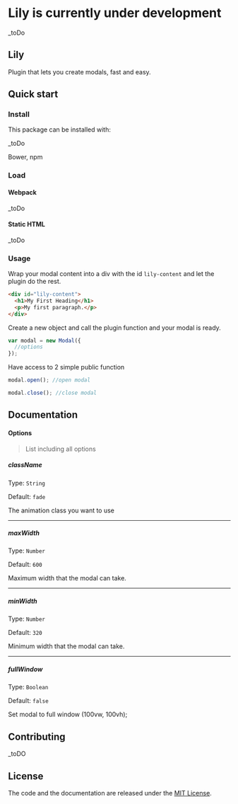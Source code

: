 # Lily is currently under development

_toDo

## Lily

Plugin that lets you create modals, fast and easy.

## Quick start

### Install

This package can be installed with:

_toDo

Bower, npm


### Load

#### Webpack

_toDo

#### Static HTML

_toDo

### Usage

Wrap your modal content into a div with the id `lily-content` and let the plugin do the rest.
```html
<div id="lily-content">
  <h1>My First Heading</h1>
  <p>My first paragraph.</p>
</div>
```

Create a new object and call the plugin function and your modal is ready.

```javascript
var modal = new Modal({
  //options
});

```

Have access to 2 simple public function

```javascript
modal.open(); //open modal

modal.close(); //close modal

```
## Documentation

#### Options

> List including all options 

##### className
Type: `String`

Default: `fade`

The animation class you want to use

___

##### maxWidth
Type: `Number`

Default: `600`

Maximum width that the modal can take.

___

##### minWidth
Type: `Number`

Default: `320`

Minimum width that the modal can take.

___

##### fullWindow
Type: `Boolean`

Default: `false`

Set modal to full window (100vw, 100vh);
## Contributing
_toDO

## License

The code and the documentation are released under the [MIT License](LICENSE).